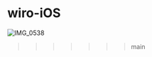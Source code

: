 # wiro-iOS
![IMG_0538](https://github.com/Blendings/wiro-iOS/assets/102890390/cb8ce731-900f-4678-b7d0-f7d692a5d915)
>>>>>>> main
